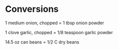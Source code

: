 # Conversions

1 medium onion, chopped = 1 tbsp onion powder

1 clove garlic, chopped = 1/8 teaspoon garlic powder

14.5 oz can beans = 1/2 C dry beans
